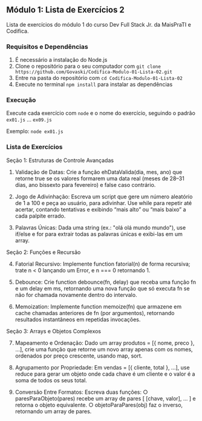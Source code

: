 ## Módulo 1: Lista de Exercícios 2

Lista de exercícios do módulo 1 do curso Dev Full Stack Jr. da MaisPraTI e Codifica.

### Requisitos e Dependências

1. É necessário a instalação do Node.js
2. Clone o repositório para o seu computador com `git clone https://github.com/Govaski/Codifica-Modulo-01-Lista-02.git`
3. Entre na pasta do repositório com `cd Codifica-Modulo-01-Lista-02`
4. Execute no terminal `npm install` para instalar as dependências

### Execução
 
Execute cada exercício com `node` e o nome do exercício, seguindo o padrão `ex01.js` ... `ex09.js`

Exemplo: `node ex01.js`

### Lista de Exercícios

Seção 1: Estruturas de Controle Avançadas 

1. Validação de Datas: 
Crie a função ehDataValida(dia, mes, ano) que retorne true se os valores 
formarem  uma  data  real  (meses  de  28–31  dias,  ano  bissexto  para 
fevereiro) e false caso contrário. 

2. Jogo de Adivinhação: 
Escreva  um  script  que  gere um número aleatório de 1 a 100 e peça ao 
usuário,  para  adivinhar.  Use  while  para  repetir  até  acertar,  contando 
tentativas e exibindo “mais alto” ou “mais baixo” a cada palpite errado. 

3. Palavras Únicas:
Dada uma string (ex.: "olá olá mundo mundo"), use if/else e for para extrair 
todas as palavras únicas e exibi-las em um array. 
 
Seção 2: Funções e Recursão 

4. Fatorial Recursivo:
Implemente function fatorial(n) de forma recursiva; trate n < 0 lançando 
um Error, e n === 0 retornando 1. 

5. Debounce:
Crie function debounce(fn, delay) que receba uma função fn e um delay 
em  ms,  retornando  uma  nova  função  que  só  executa  fn  se  não  for 
chamada novamente dentro do intervalo. 

6. Memoization:
Implemente  function  memoize(fn)  que  armazene  em  cache  chamadas 
anteriores de fn (por argumentos), retornando resultados instantâneos em 
repetidas invocações. 
 
Seção 3: Arrays e Objetos Complexos 

7. Mapeamento e Ordenação:
Dado  um  array  produtos  =  [{  nome,  preco  },  ...],  crie  uma  função  que 
retorne  um  novo  array  apenas  com  os  nomes,  ordenados  por  preço 
crescente, usando map, sort. 

8. Agrupamento por Propriedade:
Em vendas = [{ cliente, total }, ...], use reduce para gerar um objeto onde 
cada chave é um cliente e o valor é a soma de todos os seus total. 

9. Conversão Entre Formatos: 
Escreva duas funções: 
○  paresParaObjeto(pares) recebe um array de pares [ [chave, 
valor], ... ] e retorna o objeto equivalente. 
○  objetoParaPares(obj)  faz  o  inverso,  retornando  um  array  de 
pares.